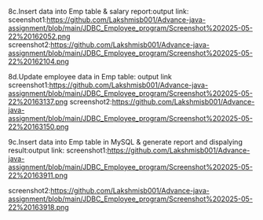 8c.Insert data into Emp table & salary report:output link: sceenshot1:https://github.com/Lakshmisb001/Advance-java-assignment/blob/main/JDBC_Employee_program/Screenshot%202025-05-22%20162052.png
screenshot2:https://github.com/Lakshmisb001/Advance-java-assignment/blob/main/JDBC_Employee_program/Screenshot%202025-05-22%20162104.png

8d.Update employee data in Emp table: output link screenshot1:https://github.com/Lakshmisb001/Advance-java-assignment/blob/main/JDBC_Employee_program/Screenshot%202025-05-22%20163137.png
screenshot2:https://github.com/Lakshmisb001/Advance-java-assignment/blob/main/JDBC_Employee_program/Screenshot%202025-05-22%20163150.png

9c.Insert data into Emp table in MySQL & generate report and dispalying result:output link: screenshot1:https://github.com/Lakshmisb001/Advance-java-assignment/blob/main/JDBC_Employee_program/Screenshot%202025-05-22%20163911.png

screenshot2:https://github.com/Lakshmisb001/Advance-java-assignment/blob/main/JDBC_Employee_program/Screenshot%202025-05-22%20163918.png
